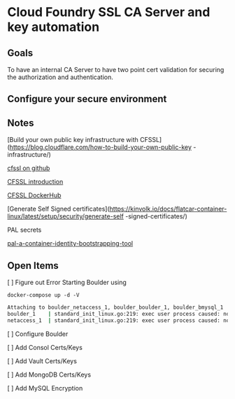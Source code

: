 # Cloud Foundry SSL CA Server and key automation

## Goals

To have an internal CA Server to have two point cert validation for securing the authorization and authentication.

## Configure your secure environment     





## Notes


[Build your own public key infrastructure with CFSSL](https://blog.cloudflare.com/how-to-build-your-own-public-key
-infrastructure/)

[cfssl on github](https://github.com/cloudflare/cfssl)

[CFSSL introduction](https://blog.cloudflare.com/introducing-cfssl/)

[CFSSL DockerHub](https://hub.docker.com/r/cfssl/cfssl/)

[Generate Self Signed certificates](https://kinvolk.io/docs/flatcar-container-linux/latest/setup/security/generate-self
-signed-certificates/)

PAL secrets

[pal-a-container-identity-bootstrapping-tool](https://blog.cloudflare.com/pal-a-container-identity-bootstrapping-tool/)

## Open Items

[ ] Figure out Error Starting Boulder using 

`docker-compose up -d -V`

```bash
Attaching to boulder_netaccess_1, boulder_boulder_1, boulder_bmysql_1
boulder_1    | standard_init_linux.go:219: exec user process caused: no such file or directory
netaccess_1  | standard_init_linux.go:219: exec user process caused: no such file or directory
```

[ ] Configure Boulder 

[ ] Add Consol Certs/Keys

[ ] Add Vault Certs/Keys

[ ] Add MongoDB Certs/Keys

[ ] Add MySQL Encryption